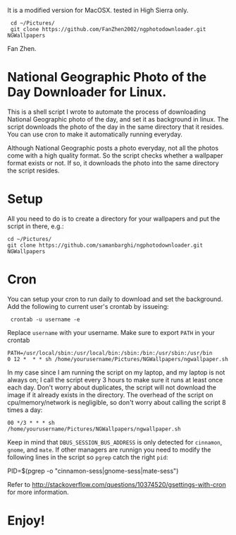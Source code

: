 It is a modified version for MacOSX.
tested in High Sierra only.

     cd ~/Pictures/
     git clone https://github.com/FanZhen2002/ngphotodownloader.git NGWallpapers


Fan Zhen.


National Geographic Photo of the Day Downloader for Linux.
=================
  This is a shell script I wrote to automate the process of downloading National Geographic photo of the day, and
  set it as background in linux. The script downloads the photo of the day in the same directory that it resides. You
  can use cron to make it automatically running everyday.

  Although National Geographic posts a photo everyday, not all the photos come with a high quality format. So the script       checks whether a wallpaper format exists or not. If so, it downloads the photo into the same directory the script resides.

Setup
=================

  All you need to do is to create a directory for your wallpapers and put the script in there, e.g.:

    cd ~/Pictures/
    git clone https://github.com/samanbarghi/ngphotodownloader.git NGWallpapers



Cron
=================
  You can setup your cron to run daily to download and set the background. Add the following to current user's crontab by issueing:

     crontab -u username -e

  Replace  `username` with your username. Make sure to export `PATH` in your crontab

    PATH=/usr/local/sbin:/usr/local/bin:/sbin:/bin:/usr/sbin:/usr/bin
    0 12 *  * * sh /home/yourusername/Pictures/NGWallpapers/ngwallpaper.sh

  In my case since I am running the script on my laptop, and my laptop is not always on; I call the script every 3 hours to make sure it runs at least once each day. Don't worry about duplicates, the script will not download the image if it already exists in the directory. The overhead of the script on cpu/memory/network is negligible, so don't worry about calling the script 8 times a day:

    00 */3 * * * sh /home/yourusername/Pictures/NGWallpapers/ngwallpaper.sh

 Keep in mind that   `DBUS_SESSION_BUS_ADDRESS` is only detected for `cinnamon`, `gnome`, and `mate`. If other managers are runnign  you need to modify the following lines in the script so `pgrep` catch the right `pid`:

  PID=$(pgrep -o "cinnamon-sess|gnome-sess|mate-sess")

Refer to http://stackoverflow.com/questions/10374520/gsettings-with-cron for more information.

Enjoy!
=================



